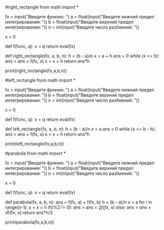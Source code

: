 #right_rectangle
from math import *

fx = input("Введите функию: ")
a = float(input("Введите нижний предел интегрирования: "))
b = float(input("Введите верхний предел интегрирования: "))
n = int(input("Введите число разбиений: "))

x = 0

def f(func, q):
    x = q
    return eval(fx)

def right_rectangle(fx, a, b, n):
    h = (b - a)/n
    x = a + h
    ans = 0
    while (x <= b):
        ans = ans + f(fx, x)
        x = x + h
    return ans*h

print(right_rectangle(fx,a,b,n))

#left_rectangle
from math import *

fx = input("Введите функию: ")
a = float(input("Введите нижний предел интегрирования: "))
b = float(input("Введите верхний предел интегрирования: "))
n = int(input("Введите число разбиений: "))

x = 0

def f(func, q):
    x = q
    return eval(fx)

def left_rectangle(fx, a, b, n):
    h = (b - a)/n
    x = a
    ans = 0
    while (x <= b - h):
        ans = ans + f(fx, x)
        x = x + h
    return ans*h

print(left_rectangle(fx,a,b,n))

#parabola
from math import *

fx = input("Введите функию: ")
a = float(input("Введите нижний предел интегрирования: "))
b = float(input("Введите верхний предел интегрирования: "))
n = int(input("Введите число разбиений: "))

x = 0

def f(func, q):
    x = q
    return eval(fx)

def parabola(fx, a, b, n):
    ans = f(fx, a) + f(fx, b)
    h = (b - a)/n
    x = a
    for i in range(n-1):
        x = x + h
        if(i%2 != 0):
            ans = ans + 2*f(fx, x)
        else:
            ans = ans + 4*f(fx, x)
    return ans*h/3

print(parabola(fx,a,b,n))
